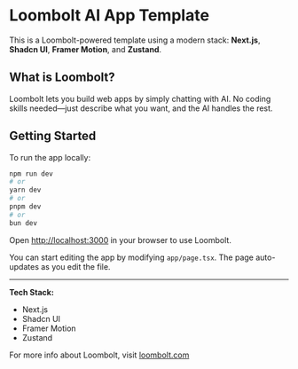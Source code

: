 # Loombolt AI App Template

This is a Loombolt-powered template using a modern stack: **Next.js**, **Shadcn UI**, **Framer Motion**, and **Zustand**.

## What is Loombolt?
Loombolt lets you build web apps by simply chatting with AI. No coding skills needed—just describe what you want, and the AI handles the rest.

## Getting Started

To run the app locally:

```bash
npm run dev
# or
yarn dev
# or
pnpm dev
# or
bun dev
```

Open [http://localhost:3000](http://localhost:3000) in your browser to use Loombolt.

You can start editing the app by modifying `app/page.tsx`. The page auto-updates as you edit the file.

---

**Tech Stack:**
- Next.js
- Shadcn UI
- Framer Motion
- Zustand

For more info about Loombolt, visit [loombolt.com](https://loombolt.com)
